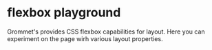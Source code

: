 # flexbox playground

Grommet's <Box /> provides CSS flexbox capabilities for layout. Here you can experiment on the page wirh various layout properties.


<flexbox />

